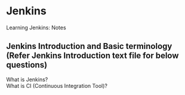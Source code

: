 # Jenkins
Learning Jenkins: Notes

## Jenkins Introduction and Basic terminology (Refer Jenkins Introduction text file for below questions)
  What is Jenkins?  
  What is CI (Continuous Integration Tool)?  
